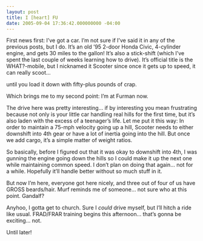 ```yaml
---
layout: post
title: I [heart] FU
date: 2005-09-04 17:36:42.000000000 -04:00
---
```

<p>First news first: I’ve got a car. I’m not sure if I’ve said it in any of the previous posts, but I do. It’s an old ’95 2-door Honda Civic, 4-cylinder engine, and gets 30 miles to the gallon! It’s also a stick-shift (which I’ve spent the last couple of weeks learning how to drive). It’s official title is the <span class="caps">WHAT</span>?-mobile, but I nicknamed it Scooter since once it gets up to speed, it can really scoot…</p>



<p>until you load it down with fifty-plus pounds of crap.</p>



<p>Which brings me to my second point: I’m at Furman now.</p>



<p>The drive here was pretty interesting… if by interesting you mean frustrating because not only is your little car handling real hills for the first time, but it’s also laden with the excess of a teenager’s life. Let me put it this way: In order to maintain a 75-mph velocity going up a hill, Scooter needs to either downshift into 4th gear or have a lot of inertia going into the hill. But once we add cargo, it’s a simple matter of weight ratios.</p>



<p>So basically, before I figured out that it was okay to downshift into 4th, I was gunning the engine going down the hills so I could make it up the next one while maintaining common speed. I don’t plan on doing that again… not for a while. Hopefully it’ll handle better without so much stuff in it.</p>



<p>But now I’m here, everyone got here nicely, and three out of four of us have <span class="caps">GROSS</span> beards/hair. Murf reminds me of someone… not sure who at this point. Gandalf?</p>



<p>Anyhoo, I gotta get to church. Sure I <em>could</em> drive myself, but I’ll hitch a ride like usual. <span class="caps">FRAD</span>/FRAR training begins this afternoon… that’s gonna be exciting… not.</p>



<p>Until later!</p>
